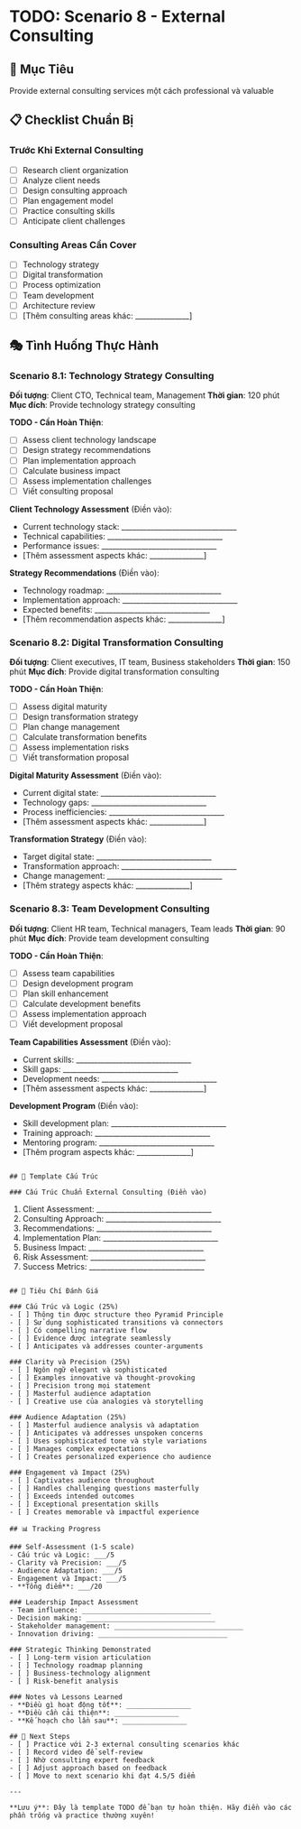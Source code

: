 # TODO: Scenario 8 - External Consulting

## 🎯 Mục Tiêu
Provide external consulting services một cách professional và valuable

## 📋 Checklist Chuẩn Bị

### Trước Khi External Consulting
- [ ] Research client organization
- [ ] Analyze client needs
- [ ] Design consulting approach
- [ ] Plan engagement model
- [ ] Practice consulting skills
- [ ] Anticipate client challenges

### Consulting Areas Cần Cover
- [ ] Technology strategy
- [ ] Digital transformation
- [ ] Process optimization
- [ ] Team development
- [ ] Architecture review
- [ ] [Thêm consulting areas khác: _______________]

## 🎭 Tình Huống Thực Hành

### Scenario 8.1: Technology Strategy Consulting
**Đối tượng**: Client CTO, Technical team, Management
**Thời gian**: 120 phút
**Mục đích**: Provide technology strategy consulting

**TODO - Cần Hoàn Thiện**:
- [ ] Assess client technology landscape
- [ ] Design strategy recommendations
- [ ] Plan implementation approach
- [ ] Calculate business impact
- [ ] Assess implementation challenges
- [ ] Viết consulting proposal

**Client Technology Assessment** (Điền vào):
- Current technology stack: ________________________________
- Technical capabilities: ________________________________
- Performance issues: ________________________________
- [Thêm assessment aspects khác: _______________]

**Strategy Recommendations** (Điền vào):
- Technology roadmap: ________________________________
- Implementation approach: ________________________________
- Expected benefits: ________________________________
- [Thêm recommendation aspects khác: _______________]

### Scenario 8.2: Digital Transformation Consulting
**Đối tượng**: Client executives, IT team, Business stakeholders
**Thời gian**: 150 phút
**Mục đích**: Provide digital transformation consulting

**TODO - Cần Hoàn Thiện**:
- [ ] Assess digital maturity
- [ ] Design transformation strategy
- [ ] Plan change management
- [ ] Calculate transformation benefits
- [ ] Assess implementation risks
- [ ] Viết transformation proposal

**Digital Maturity Assessment** (Điền vào):
- Current digital state: ________________________________
- Technology gaps: ________________________________
- Process inefficiencies: ________________________________
- [Thêm assessment aspects khác: _______________]

**Transformation Strategy** (Điền vào):
- Target digital state: ________________________________
- Transformation approach: ________________________________
- Change management: ________________________________
- [Thêm strategy aspects khác: _______________]

### Scenario 8.3: Team Development Consulting
**Đối tượng**: Client HR team, Technical managers, Team leads
**Thời gian**: 90 phút
**Mục đích**: Provide team development consulting

**TODO - Cần Hoàn Thiện**:
- [ ] Assess team capabilities
- [ ] Design development program
- [ ] Plan skill enhancement
- [ ] Calculate development benefits
- [ ] Assess implementation approach
- [ ] Viết development proposal

**Team Capabilities Assessment** (Điền vào):
- Current skills: ________________________________
- Skill gaps: ________________________________
- Development needs: ________________________________
- [Thêm assessment aspects khác: _______________]

**Development Program** (Điền vào):
- Skill development plan: ________________________________
- Training approach: ________________________________
- Mentoring program: ________________________________
- [Thêm program aspects khác: _______________]
```

## 📝 Template Cấu Trúc

### Cấu Trúc Chuẩn External Consulting (Điền vào)
```
1. Client Assessment: ________________________________
2. Consulting Approach: ________________________________
3. Recommendations: ________________________________
4. Implementation Plan: ________________________________
5. Business Impact: ________________________________
6. Risk Assessment: ________________________________
7. Success Metrics: ________________________________
```

## 🎯 Tiêu Chí Đánh Giá

### Cấu Trúc và Logic (25%)
- [ ] Thông tin được structure theo Pyramid Principle
- [ ] Sử dụng sophisticated transitions và connectors
- [ ] Có compelling narrative flow
- [ ] Evidence được integrate seamlessly
- [ ] Anticipates và addresses counter-arguments

### Clarity và Precision (25%)
- [ ] Ngôn ngữ elegant và sophisticated
- [ ] Examples innovative và thought-provoking
- [ ] Precision trong mọi statement
- [ ] Masterful audience adaptation
- [ ] Creative use của analogies và storytelling

### Audience Adaptation (25%)
- [ ] Masterful audience analysis và adaptation
- [ ] Anticipates và addresses unspoken concerns
- [ ] Uses sophisticated tone và style variations
- [ ] Manages complex expectations
- [ ] Creates personalized experience cho audience

### Engagement và Impact (25%)
- [ ] Captivates audience throughout
- [ ] Handles challenging questions masterfully
- [ ] Exceeds intended outcomes
- [ ] Exceptional presentation skills
- [ ] Creates memorable và impactful experience

## 📊 Tracking Progress

### Self-Assessment (1-5 scale)
- Cấu trúc và Logic: ___/5
- Clarity và Precision: ___/5
- Audience Adaptation: ___/5
- Engagement và Impact: ___/5
- **Tổng điểm**: ___/20

### Leadership Impact Assessment
- Team influence: ________________________________
- Decision making: ________________________________
- Stakeholder management: ________________________________
- Innovation driving: ________________________________

### Strategic Thinking Demonstrated
- [ ] Long-term vision articulation
- [ ] Technology roadmap planning
- [ ] Business-technology alignment
- [ ] Risk-benefit analysis

### Notes và Lessons Learned
- **Điều gì hoạt động tốt**: ________________
- **Điều cần cải thiện**: ________________
- **Kế hoạch cho lần sau**: ________________

## 🚀 Next Steps
- [ ] Practice với 2-3 external consulting scenarios khác
- [ ] Record video để self-review
- [ ] Nhờ consulting expert feedback
- [ ] Adjust approach based on feedback
- [ ] Move to next scenario khi đạt 4.5/5 điểm

---

**Lưu ý**: Đây là template TODO để bạn tự hoàn thiện. Hãy điền vào các phần trống và practice thường xuyên!
